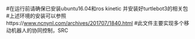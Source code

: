 #在运行前请确保已安装ubuntu16.04和ros kinetic 并安装好turtlebot3的相关包
#上述环境的安装可以参照https://www.ncnynl.com/archives/201707/1840.html
#此文件主要实现多个移动机器人的协同控制，SRC
